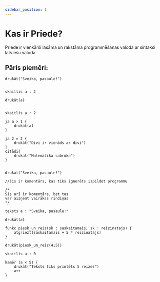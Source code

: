 ```yaml
---
sidebar_position: 1
---
```


# Kas ir Priede?

Priede ir vienkārši lasāma un rakstāma programmēšanas valoda ar sintaksi latviešu valodā.

## Pāris piemēri:

```priede
drukāt("Sveika, pasaule!")

```

```priede

skaitlis a : 2

drukāt(a)

```

```priede

skaitlis a : 2

ja a > 1 {
    drukāt(a)
}

```

```priede
ja 2 = 2 {
    drukāt("Divi ir vienāds ar divi")
}
citādi{
    drukāt("Matemātika sabruka")
}
```

```priede

drukāt("Sveika, pasaule!")

//šis ir komentārs, kas tiks ignorēts izpildot programmu

/*
Šis arī ir komentārs, bet tas
var aizņemt vairākas rindiņas
*/

```

```priede
teksts a : "Sveika, pasaule!"

drukāt(a)
```

```priede
funkc piesk_un_reiz(sk : saskaitamais; sk : reizinatajs) {
    atgriezt(saskaitamais + 5 * reizinatajs)
}

drukāt(piesk_un_reiz(4;5))
```

```priede
skaitlis a : 0

kamēr (a < 5) {
    drukāt("Teksts tiks printēts 5 reizes")
    a++
}
```
